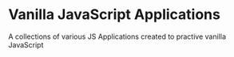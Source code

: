 # Vanilla JavaScript Applications

A collections of various JS Applications created to practive vanilla JavaScript
